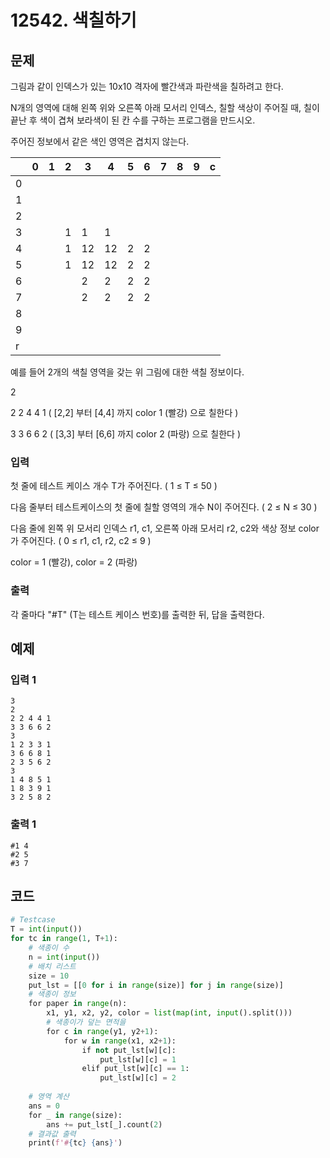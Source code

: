 # 12542. 색칠하기

## 문제

그림과 같이 인덱스가 있는 10x10 격자에 빨간색과 파란색을 칠하려고 한다.

N개의 영역에 대해 왼쪽 위와 오른쪽 아래 모서리 인덱스, 칠할 색상이 주어질 때, 칠이 끝난 후 색이 겹쳐 보라색이 된 칸 수를 구하는 프로그램을 만드시오.

주어진 정보에서 같은 색인 영역은 겹치지 않는다.


|      | 0    | 1    | 2    | 3    | 4    | 5    | 6    | 7    | 8    | 9    | c    |
| ---- | ---- | ---- | ---- | ---- | ---- | ---- | ---- | ---- | ---- | ---- | ---- |
| 0    |      |      |      |      |      |      |      |      |      |      |      |
| 1    |      |      |      |      |      |      |      |      |      |      |      |
| 2    |      |      |      |      |      |      |      |      |      |      |      |
| 3    |      |      | 1    | 1    | 1    |      |      |      |      |      |      |
| 4    |      |      | 1    | 12   | 12   | 2    | 2    |      |      |      |      |
| 5    |      |      | 1    | 12   | 12   | 2    | 2    |      |      |      |      |
| 6    |      |      |      | 2    | 2    | 2    | 2    |      |      |      |      |
| 7    |      |      |      | 2    | 2    | 2    | 2    |      |      |      |      |
| 8    |      |      |      |      |      |      |      |      |      |      |      |
| 9    |      |      |      |      |      |      |      |      |      |      |      |
| r    |      |      |      |      |      |      |      |      |      |      |      |


예를 들어 2개의 색칠 영역을 갖는 위 그림에 대한 색칠 정보이다.

2

2 2 4 4 1 ( [2,2] 부터 [4,4] 까지 color 1 (빨강) 으로 칠한다 )

3 3 6 6 2 ( [3,3] 부터 [6,6] 까지 color 2 (파랑) 으로 칠한다 )

### 입력

첫 줄에 테스트 케이스 개수 T가 주어진다.  ( 1 ≤ T ≤ 50 )

다음 줄부터 테스트케이스의 첫 줄에 칠할 영역의 개수 N이 주어진다. ( 2 ≤ N ≤ 30 )

다음 줄에 왼쪽 위 모서리 인덱스 r1, c1, 오른쪽 아래 모서리 r2, c2와 색상 정보 color가 주어진다. ( 0 ≤ r1, c1, r2, c2 ≤ 9 )

color = 1 (빨강), color = 2 (파랑)

### 출력

각 줄마다 "#T" (T는 테스트 케이스 번호)를 출력한 뒤, 답을 출력한다.





## 예제

### 입력 1

```
3
2
2 2 4 4 1
3 3 6 6 2
3
1 2 3 3 1
3 6 6 8 1
2 3 5 6 2
3
1 4 8 5 1
1 8 3 9 1
3 2 5 8 2
```

### 출력 1

```
#1 4
#2 5
#3 7
```





## 코드

```python
# Testcase
T = int(input())
for tc in range(1, T+1):
    # 색종이 수
    n = int(input())
    # 배치 리스트
    size = 10
    put_lst = [[0 for i in range(size)] for j in range(size)]
    # 색종이 정보
    for paper in range(n):
        x1, y1, x2, y2, color = list(map(int, input().split()))
        # 색종이가 덮는 면적을
        for c in range(y1, y2+1):
            for w in range(x1, x2+1):
                if not put_lst[w][c]:
                    put_lst[w][c] = 1
                elif put_lst[w][c] == 1:
                    put_lst[w][c] = 2
 
    # 영역 계산
    ans = 0
    for _ in range(size):
        ans += put_lst[_].count(2)
    # 결과값 출력
    print(f'#{tc} {ans}')
```
